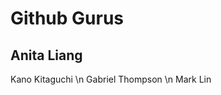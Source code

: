  <head>
  <title>Fred</title>
  </head>
  <body>
  <h1>Github Gurus</h1>
  <h2>Anita Liang</h2>
  <p>Kano Kitaguchi  \n Gabriel Thompson \n Mark Lin</p>
  </body>
